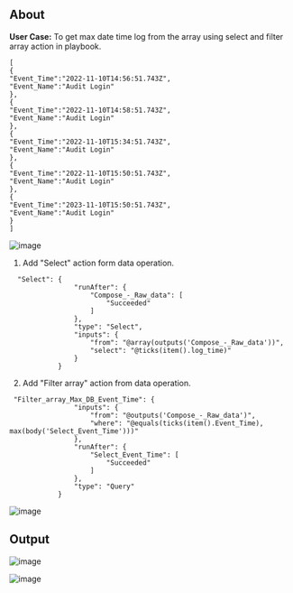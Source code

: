 ## About
**User Case:** To get max date time log from the array using select and filter array action in playbook.

```
[
{ 
"Event_Time":"2022-11-10T14:56:51.743Z",
"Event_Name":"Audit Login" 
},
{ 
"Event_Time":"2022-11-10T14:58:51.743Z",
"Event_Name":"Audit Login"
},
{ 
"Event_Time":"2022-11-10T15:34:51.743Z",
"Event_Name":"Audit Login"
},
{ 
"Event_Time":"2022-11-10T15:50:51.743Z",
"Event_Name":"Audit Login"
},
{ 
"Event_Time":"2023-11-10T15:50:51.743Z",
"Event_Name":"Audit Login"
}
]
```

![image](https://github.com/user-attachments/assets/f720c092-7cd1-47bb-b572-6a55a918d264)

1. Add "Select" action form data operation. 

```
  "Select": {
                "runAfter": {
                    "Compose_-_Raw_data": [
                        "Succeeded"
                    ]
                },
                "type": "Select",
                "inputs": {
                    "from": "@array(outputs('Compose_-_Raw_data'))",
                    "select": "@ticks(item().log_time)"
                }
            }
```
2. Add "Filter array" action from data operation.

```
 "Filter_array_Max_DB_Event_Time": {
                "inputs": {
                    "from": "@outputs('Compose_-_Raw_data')",
                    "where": "@equals(ticks(item().Event_Time), max(body('Select_Event_Time')))"
                },
                "runAfter": {
                    "Select_Event_Time": [
                        "Succeeded"
                    ]
                },
                "type": "Query"
            }
```


![image](https://github.com/user-attachments/assets/fba88525-9625-47ac-92ec-cab44cf9d743)

## Output

![image](https://github.com/user-attachments/assets/8f47ab3e-2b0c-427f-b498-b18d983d7516)

![image](https://github.com/user-attachments/assets/b9b76e68-1677-4e40-80ef-57b8ac30efd8)

